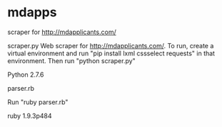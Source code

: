 # mdapps
scraper for http://mdapplicants.com/

scraper.py
Web scraper for http://mdapplicants.com/. To run, create a virtual environment and run "pip install lxml cssselect requests" in that environment. Then run "python scraper.py"

Python 2.7.6

parser.rb

Run "ruby parser.rb"

ruby 1.9.3p484
